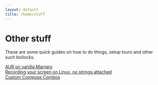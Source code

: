 ```yaml
---
layout: default
title: /home/stuff
---
```

# Other stuff
These are some quick guides on how to do things, setup tours and other such bollocks.

<a href="/stuff/aur-on-manjaro.html" class="current">AUR on vanilla Manjaro</a>  
<a href="/stuff/recording-your-screen-no-strings-attached.html" class="current">Recording your screen on Linux, no strings attached</a>  
<a href="/stuff/custom-compose-key-combos.html" class="current">Custom Compose Combos</a>
<!--<a href="/stuff/how-to-rpn.html" class="current">How to RPN</a>-->
